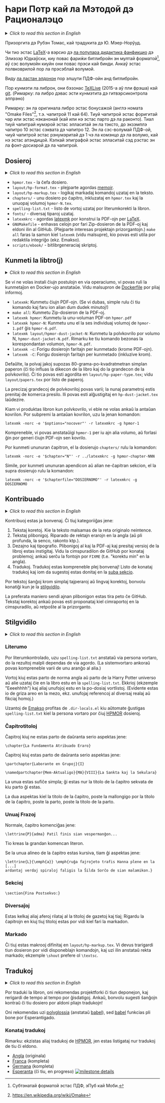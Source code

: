 <span lang="eo-Cyrl">

# Һари Потр кай ла Мэтодой дэ Рационалэцо

<!-- Por angligi, uzu tiun ĉi ŝablonon:
<details lang="en-GB">
<summary><i>Click to read this section in English</i></summary>
<blockquote>

[[ENGLISH TEXT HERE (yes the gaps are important!!!)]]

</blockquote>
</details>
-->

<details lang="en-GB">
<summary><i>Click to read this section in English</i></summary>
<blockquote>

***Harry Potter and the Methods Of Rationality***

Forked from
<https://github.com/rrthomas/hpmor>
Maintainer: Reuben Thomas <rrt@sc3d.org>

A LaTeX version of [the popular didactic fan-fiction](https://www.hpmor.com)
by Eliezer Yudkowsky, which can make e-books in PDF, ePub and Mobi formats,
and six PDF volumes that can be printed and bound. There are also dust
jackets for the printable volumes.

See [latest release](https://github.com/norwd/hpmor/releases/latest)
for PDF and e-book downloads.

TeXLive 2015 or later and git are required to build the book. (Note: the
book must be built from a git checkout.)

Note: the Omake Files chapters (11 and 64) have been moved to the end of the
single-file PDF. Those chapter numbers are omitted in the text, so chapter
10 is followed by chapter 12, for example. In the six-volume PDFs, all
chapters are renumbered to start from 1 at the start of a book, and there are
no appendices. Some epigraphs have been omitted but are in the source files
of the chapters.

</blockquote>
</details>

Призоргита дэ Рубэн Томас, кай традукита дэ Ю. Мэер-Норўуд.

Чи тио эстас [LaTeX]-а вэрсио дэ [ла популара дидактика фанфикцио][HPMOR] дэ Элиэзэр Юдкаўски,
киу повас фариӝи битлибройн эн мултай форматой[^subtenataj-formatoj],
аў сэс волумойн киуйн они повас прэси кай бинди.
Анкаў эстас полвковрилой пор ла прэсэблай волумой.

[^subtenataj-formatoj]: Субтэнатай форматой эстас ПДФ, эПуб кай Моби.

Виду [ла ластан элдонон](https://github.com/norwd/hpmor/releases/latest) пор элшути ПДФ-ойн анд битлибройн.

Пор кунмэти ла либрон, они бэзонас [TeXLive] (2015-а аў пли фрэша) кай [git]. (Римарку: ла либро дэвас эсти кунмэтита дэ гитвэрсиконтрола элпрэно)

Римарку: эн ла оригинала либро эстас бонусажой (англэ номата "Omake Files"[^omake], т.э. чапитрой 11 кай 64).
Тиуй чапитрой эстас форигитай чар или эстас нэканонай (кай или нэ эстас парто дэ ла раконто).
Тиал тиуй чапитрай нумэрой эстас элласитай эн ла тэксто, до экзэмплэ чапитро 10 эстас сэквата дэ чапитро 12.
Эн ла сэс-волумай ПДФ-ой, чиуй чапитрой эстас рэнумэритай дэ 1 чэ ла комэнцо дэ ла волумо, кай нэ эстас апэндицой.
Кэлкай эпиграфой эстас элласитай сэд рэстас эн ла фонт-досиэрой дэ ла чапитрой.

[^omake]: https://en.wikipedia.org/wiki/Omake

## Dosieroj

<details lang="en-GB">
<summary><i>Click to read this section in English</i></summary>
<blockquote>

***Files***

* `hpmor.tex` - the main file
* `layout/hp-format.tex` - mostly sets up memoir
* `layout/hp-markup.tex` - logical markup commands used in the text
* `chapters/` - one file per chapter, included from `hpmor.tex` and the
  individual volumes `hpmor-N.tex`.
* `spelling-list.txt` - a list of words used to spell-check the book.
* `fonts/` - various fonts used
* `latexmkrc` - configures latexmk to run LaTeX to build the PDFs.
* `GNUMakefile` - contains targets to make a Zip of the PDFs and release
  them to GitHub. (Mostly of interest to project maintainers.) `make all`
  does the same as `latexmk` (see below), which may be useful for editor
  integration (e.g. Emacs).
* `scripts/ebook/` - e-book generation scripts

</blockquote>
</details>

* `hpmor.tex` - la ĉefa dosiero.
* `layout/hp-format.tex` - plejparte agordas [memoir].
* `layout/hp-markup.tex` - logikaj markadaj komandoj uzataj en la teksto.
* `chapters/` - unu dosiero po ĉapitro, inkluzataj en `hpmor.tex` kaj la unuopaj volumoj `hpmor-N.tex`.
* `spelling-list.txt` - listo de vortoj uzataj por literumkorekti la libron.
* `fonts/` - diversaj tiparoj uzataj.
* `latexmkrc` - agordas [latexmk] por konstrui la PDF-ojn per [LaTeX].
* `GNUMakefile` - enhavas celojn por fari Zip-dosieron de la PDF-oj kaj eldoni ilin al GitHub. (Plejparte interesas projektajn prizorgantojn.) `make all` faras la samon kiel `latexmk` (vidu malsupre), kio povas esti utila por redaktila integriĝo (ekz. Emakso).
* `scripts/ebook/` - bitlibrgeneraciaj skriptoj.

## Kunmeti la libtro(j)

<details lang="en-GB">
<summary><i>Click to read this section in English</i></summary>
<blockquote>

***Building the book(s)***

If you do not want to install all requirements on your native system, you can run the build in a Docker container instead. See bottom of [Dockerfile](Dockerfile) for further info.

* `latexmk`: Build all PDFs. (If in doubt, just run this command and do
  something else for twenty minutes!)
* `make all`: Build a Zip of the PDFs.
* `latexmk hpmor`: Build the one-volume PDF `hpmor.pdf`
* `latexmk hpmor-N`: Build one of the six individual volumes
  `hpmor-1.pdf` to `hpmor-6.pdf`.
* `latexmk layout/hpmor-dust-jacket-N`: produce the dust jacket for Volume N,
  `hpmor-dust-jacket-N.pdf`. Note that this requires the corresponding
  volume, `hpmor-N.pdf`, to have been built first.
* `latexmk -c`: Remove files produced by building (except PDFs).
* `latexmk -C`: Remove files produced by building (including PDFs).

By default, the dust jackets assume 80gsm plain paper (this affects the
thickness of the book and hence the size of the dust jacket). This can be
configured in `layout/hp-paper-type.tex`; see `layout/papers.tex` for a
list of papers.

The exact sizes of dust jackets may vary; the current parameters were taken
from a commercial printer. They can be adjusted in `hp-dust-jacket.tex` as
desired.

Note that the back dust-flap is left for you to add your own text; edit
`layout/hp-dust-jacket.tex` and search for “PUT YOUR BACK DUST-FLAP TEXT HERE!”.
Make sure you remove the percent sign `%` at the start of the line, or your
text will not be printed. (This is a safety feature to make sure that if you
don’t change the text, the placeholder will not appear; instead, you’ll just
get a blank back flap.)

When producing a book with a dust jacket, you may well not want the front
cover as well. To suppress the front cover, use the following incantation:

`latexmk -norc -e '$options="nocover"' -r latexmkrc -g hpmor-1`

Of course, you can replace `hpmor-1` with any other volume, or leave it
out to generate all PDFs with no cover.

To build a single chapter, from the `chapters` directory use the command:

`latexmk -norc -e '$chapter="N"' -r ../latexmkrc -g hpmor-chapter-NNN`

Similarly, to build a single appendix or other non-chapter section, from the
top directory use the command:

`latexmk -norc -e '$chapterfile="FILENAME"' -r latexmkrc -g FILENAME`

</blockquote>
</details>

Se vi ne volas instali ĉiujn postulojn en via operaciumo, vi povas ruli la kunmetaĵon en Docker-ujo anstataŭe.
Vidu malsupron de [Dockerfile] por pliaj informoj.

* `latexmk`: Kunmetu ĉiujn PDF-ojn.
  (Se vi dubas, simple rulu ĉi tiu komando kaj faru ion alian dum dudek minutoj!)
* `make all`: Kunmetu Zip-dosieron de la PDF-oj.
* `latexmk hpmor`: Kunmetu la unu-voluman PDF-on `hpmor.pdf`
* `latexmk hpmor-N`: Kunmetu unu el la ses individuaj volumoj de `hpmor-1.pdf` ĝis `hpmor-6.pdf`.
* `latexmk layout/hpmor-dust-jacket-N`: Kunmetu la polvkovrilo por volumo N, `hpmor-dust-jacket-N.pdf`.
  Rimarku ke tiu komando bezonas la korespondantan volumon, `hpmor-N.pdf`.
* `latexmk -c`: Forigu dosierojn faritajn per kunmetado (krome PDF-ojn).
* `latexmk -C`: Forigu dosierojn faritajn per kunmetado (inkluzive krom).

Defaŭlte, la polvaj jakoj supozas 80-grama-po-kvadratmetran simplan paperon (ĉi tio influas la dikecon de la libro kaj do la grandecon de la polvkovrilo).
Ĉi tio povas esti agordita en `layout/hp-paper-type.tex`; vidu `layout/papers.tex` por listo de paperoj.

La precizaj grandecoj de polvkovriloj povas varii; la nunaj parametroj estis prenitaj de komerca presilo.
Ili povas esti alĝustigitaj en `hp-dust-jacket.tex` laŭdezire.

Kiam vi produktas libron kun polvkovrilo, vi eble ne volas ankaŭ la antaŭan kovrilon.
Por subpremi la antaŭan kovrilon, uzu la jenan komandon:

```
latexmk -norc -e '$options="nocover"' -r latexmkrc -g hpmor-1
```

Kompreneble, vi povas anstataŭigi `hpmor-1` per iu ajn alia volumo, aŭ forlasi ĝin por generi ĉiujn PDF-ojn sen kovrilo.

Por kunmeti ununuran ĉapitron, el la dosierujo `chapters/` rulu la komandon:

```
latexmk -norc -e '$chapter="N"' -r ../latexmkrc -g hpmor-chapter-NNN
```

Simile, por kunmeti ununuran apendicon aŭ alian ne-ĉapitran sekcion, el la supra dosierujo rulu la komandon:

```
latexmk -norc -e '$chapterfile="DOSIERNOMO"' -r latexmkrc -g DOSIERNOMO
```

## Kontribuado

<details lang="en-GB">
<summary><i>Click to read this section in English</i></summary>
<blockquote>

***Contributing***

Contributions are most welcome. These fall into the following categories:

1. Textual corrections (where the text differs from the online original
   unintentionally).
2. Textual improvements: fixing straight-up errors in the English (or
   deeper, the sense, story etc.), or “Britfixing”, i.e. replacing
   non-British usages.
3. Design and typography. Improvements to both the PDF and print versions of
   the books are encouraged. See the GitHub bug-tracker for known issues;
   also, search the sources for “FIXME”.
4. Translations. Translations are of course most welcome! A list of known
   translations and one or two hints are given below in the
   [next section](#translations).

For textual changes other than simple typo or language fixes, please
familiarise yourself with the style guide (below).

The preferred way to submit any improvement is as a GitHub pull request.
Textual corrections can also be submitted as issues in the issue tracker, or
by email to the maintainer.

For the GitHub URL, and email address of the maintainer, see above.

</blockquote>
</details>

Kontribuoj estas ja bonvenaj.
Ĉi tiuj kategoriiĝas jene:

1. Tekstaj koretoj.
   Kie la teksto malsamas de la reta originalo neintence.
1. Tekstaj plibonigoj.
   Riparado de rektajn erarojn en la angla (aŭ pli profunda, la senco, rakonto ktp.).
1. Dezajno kaj tipografio.
   Plibonigoj al kaj la PDF-aj kaj presitaj versioj de la libroj estas instigitaj.
   Vidu la cimspuradilon de GitHub por konataj problemoj; ankaŭ serĉu la fontojn por `FIXME` (t.e. "korektu min" en la angla).
1. Tradukoj.
   Tradukoj estas kompreneble plej bonvenaj! Listo de konataj tradukoj kaj iom da sugestoj estas donitaj en la [suba sekcio](#tradukoj).

Por tekstoj ŝanĝoj krom simplaj tajperaroj aŭ lingvaj korektoj, bonvolu konatiĝi kun je la [stilgvidilo](#stilgvidilo).

La preferata maniero sendi ajnan plibonigon estas tira peto ĉe GitHub.
Tekstaj korektoj ankaŭ povas esti proponataj kiel cimraportoj en la cimspuradilo, aŭ retpoŝte al la prizorganto.

## Stilgvidilo

<details lang="en-GB">
<summary><i>Click to read this section in English</i></summary>
<blockquote>

***Style guide***

### Spelling

When spell-checking, use `spelling-list.txt` instead of your personal
dictionary, so the results are less dependent on your setup. (The system
dictionary can still of course vary from one setup to another.)

Words that are standard English or part of the Harry Potter universe, or are
otherwise of “global” relevance should be added to `spelling-list.txt`.
Exclamations (“Eeeehhhh”) and other one-offs should be added to the per-file
word lists. (There’s obviously something of a grey area in the middle, e.g.
one-off references to various real and fictional people.)

Emacs users benefit from a `.dir-locals.el` that automatically sets up
`spelling-list.txt` as the personal dictionary for all HPMOR files.

### Chapter headings

Chapters that aren’t part of a continuing series look like this:

`\chapter{The Fundamental Attribution Error}`

Chapters that are part of a continuing series look like one of these:

`\partchapter{Working in Groups}{I}`

`\namedpartchapter{Self-Actualization}{SA}{VIII}{The Sacred and the Mundane}`

The first is pretty simple; it’s just the title of the chapter followed by
which part it is.

The second looks like the title of the chapter, then the abbreviation for
the title of the chapter, then the part, then the title of the part.

### First sentences

Normally, a chapter starts like this:

`\lettrine{P}{adma} Patil had finished`

That creates the large initial letter.

If the first paragraph of the chapter is all italics, though, it looks like
this:

    \begin{em}\lettrine{T}{he} red jet of fire took Hannah full in the
    [...]
    blazing green spirals brought down their foe’s Shield Charm.\par\end{em}

### Sections

`\section{Final Aftermath:}`

### Miscellaneous

There are some other things relating to newspaper headlines and such; check
the chapters they appear in for the appropriate markup.

### Markup

These are macros defined in `layout/hp-markup.tex`. You should glance
through that file to see what commands are available, and use them instead
of direct markup; for example `\shout` rather than `\textsc`.

</blockquote>
</details>

### Literumo

Por literumkontrolado, uzu `spelling-list.txt` anstataŭ via persona vortaro, do la rezultoj malpli dependas de via agordo.
(La sistemvortaro ankoraŭ povas kompreneble varii de unu aranĝo al alia.)

Vortoj kiuj estas parto de norma angla aŭ parto de la Harry Potter universo aŭ alie uzataj ĉie en la libro estu en la `spelling-list.txt`.
Ekkrioj (ekzemple "Eeeehhhh") kaj aliaj unufojoj estu en la po-dosiaj vortlistoj.
(Evidente estas io de griza areo en la mezo, ekz. unufojaj referencoj al diversaj realaj aŭ fikciaj homoj.)

Uzantoj de [Emakso] profitas de `.dir-locals.el` kiu aŭtomate ĝustigas `spelling-list.txt` kiel la persona vortaro por ĉiuj [HPMOR] dosieroj.

### Ĉapitrotitoloj

Ĉapitroj kiuj ne estas parto de daŭranta serio aspektas jene:

```
\chapter{La Fundamenta Atribuado Eraro}
```

Ĉapitroj kiuj estas parto de daŭranta serio aspektas jene:

```
\partchapter{Laborante en Grupoj}{I}
```

```
\namedpartchapter{Mem-Aktualigo}{MA}{VIII}{La Sankta kaj la Sekulara}
```

La unua estas sufiĉe simpla; ĝi estas nur la titolo de la ĉapitro sekvata de kiu parto ĝi estas.

La dua aspektas kiel la titolo de la ĉapitro, poste la mallongigo por la titolo de la ĉapitro, poste la parto, poste la titolo de la parto.

### Unuaj Frazoj

Normale, ĉapitro komenciĝas jene:

```
\lettrine{P}{adma} Patil finis sian vespermanĝon...
```

Tio kreas la grandan komencan literon.

Se la unua alineo de la ĉapitro estas kursiva, tiam ĝi aspektas jene:

```
\lettrine{L}{\emph{a}} \emph{ruĝa fajroĵeto trafis Hanna plene en la
[...]
ardantaj verdaj spiraloj faligis la Ŝilda Sorĉo de sian malamikon.}
```

### Sekcioj

```
\section{Fina Postsekvo:}
```

### Diversaĵoj

Estas kelkaj aliaj aferoj rilataj al la titoloj de gazetoj kaj tiaj; Rigardu la ĉapitrojn en kiuj tiuj titoloj estas por vidi kiel fari la markadon.

### Markado

Ĉi tiuj estas makrooj difinitaj en `layout/hp-markup.tex`.
Vi devus trarigardi tiun dosieron por vidi disponeblajn komandojn, kaj uzi ilin anstataŭ rekta markado; ekzemple `\shout` prefere ol `\textsc`.

## Tradukoj

<details lang="en-GB">
<summary><i>Click to read this section in English</i></summary>
<blockquote>

***Translations***

To translate the book, it is recommended to fork this repository, and check
back from time to time for updates. Also, do open an issue or PR against
this file to add the translation!

It is recommended to use `polyglossia` (not `babel`).

### Known translations

Note: there are other translations of HPMOR; here are listed only
translations of this edition.

* [English](https://github.com/rrthomas/hpmor) (original)
* [French](https://github.com/yeKcim/hpmor) (complete)
* [German](https://github.com/entorb/hpmor-de) (complete)
* [Esperanto](https://github.com/norwd/hpmor) (in progress)
  [![milestone details](https://img.shields.io/github/milestones/progress/norwd/hpmor/1?label=Chapters%20Completed)](https://github.com/norwd/hpmor/releases/tag/LaboroEnProgreso)

</blockquote>
</details>

Por traduki la libron, oni rekomendas projektforki ĉi tiun deponejon, kaj rerigardi de tempo al tempo por ĝisdatigoj.
Ankaŭ, bonvolu sugesti ŝanĝojn kontraŭ ĉi tiu dosiero por aldoni pliajn tradukojn!

Oni rekomendas uzi [polyglossia] (anstataŭ [babel]), sed [babel] funkcias pli bone por Esperantigado.

### Konataj tradukoj

Rimarku: ekzistas aliaj tradukoj de [HPMOR], jen estas listigataj nur tradukoj de tiu ĉi eldono.

* [Angla](https://github.com/rrthomas/hpmor) (originala)
* [Franca](https://github.com/yeKcim/hpmor) (kompleta)
* [Germana](https://github.com/entorb/hpmor-de) (kompleta)
* [Esperanta](https://github.com/norwd/hpmor) (ĉi tiu, en progreso)
  [![milestone details](https://img.shields.io/github/milestones/progress/norwd/hpmor/1?label=Ĉapitroj%20Kompletigitaj)](https://github.com/norwd/hpmor/releases/tag/LaboroEnProgreso)

<!-- Ligilaro / Links -->
[Dockerfile]: Dockerfile
[HPMOR]: http://www.hpmor.com
[LaTeX]: https://www.latex-project.org
[TeXLive]: https://www.tug.org/texlive
[git]: https://git-scm.com
[Emakso]: https://www.gnu.org/software/emacs
[memoir]: https://ctan.org/pkg/memoir
[latexmk]: https://ctan.org/pkg/latexmk
[polyglossia]: https://ctan.org/pkg/polyglossia
[babel]: https://ctan.org/pkg/babel
[babel-esperanto]: https://ctan.org/pkg/babel-esperanto

<!--  LocalWords:  hpmor tex hp txt latexmkrc latexmk GNUMakefile 80gsm '
 -->
<!--  LocalWords:  norc nocover N' NNN chapterfile FILENAME' Britfixing dir
 -->
<!--  LocalWords:  Eeeehhhh el partchapter namedpartchapter lettrine adma
 -->
<!--  LocalWords:  textsc
 -->

 </span>
